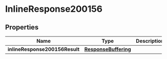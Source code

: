 # InlineResponse200156

## Properties
Name | Type | Description | Notes
------------ | ------------- | ------------- | -------------
**inlineResponse200156Result** | [**ResponseBuffering**](ResponseBuffering.md) |  |  [optional]

